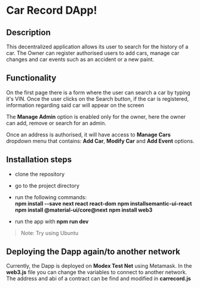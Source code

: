 # Car Record DApp!

## Description

This decentralized application allows its user to search for the history of a car. The Owner can register authorised users to add cars, manage car changes and car events such as an accident or a new paint.

## Functionality

On the first page there is a form where the user can search a car by typing it's VIN. Once the user clicks on the Search button, if the car is registered, information regarding said car will appear on the screen

The **Manage Admin** option is enabled only for the owner, here the owner can add, remove or search for an admin.

Once an address is authorised, it will have access to **Manage Cars** dropdown menu that contains: **Add Car**, **Modify Car** and **Add Event** options.


## Installation steps

- clone the repository
- go to the project directory
- run the following commands:  
**npm install --save next react react-dom**
**npm installsemantic-ui-react**
**npm install @material-ui/core@next**
**npm install web3**

- run the app with **npm run dev**

>Note:  Try using Ubuntu

## Deploying the Dapp again/to another network

Currently, the Dapp is deployed on **Modex Test Net** using Metamask. In the **web3.js** file you can change the variables to connect to another network. The address and abi of a contract can be find and modified in **carrecord.js**